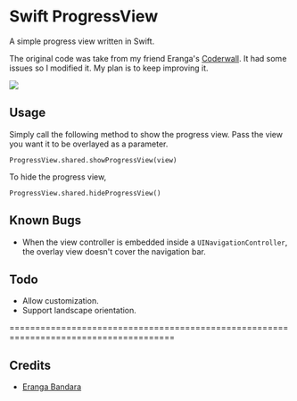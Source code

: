 Swift ProgressView
==================

A simple progress view written in Swift.

The original code was take from my friend Eranga's [Coderwall](https://coderwall.com/p/su1t1a). It had some issues so I modified it. My plan is to keep improving it.

![](http://i.imgur.com/6yF2c46.png)

## Usage
Simply call the following method to show the progress view. Pass the view you want it to be overlayed as a parameter.

```
ProgressView.shared.showProgressView(view)
```
To hide the progress view,

```
ProgressView.shared.hideProgressView()
```


## Known Bugs
* When the view controller is embedded inside a `UINavigationController`, the overlay view doesn't cover the navigation bar.

## Todo
* Allow customization.
* Support landscape orientation.


======================================================================================
## Credits

* [Eranga Bandara](https://coderwall.com/itseranga)
